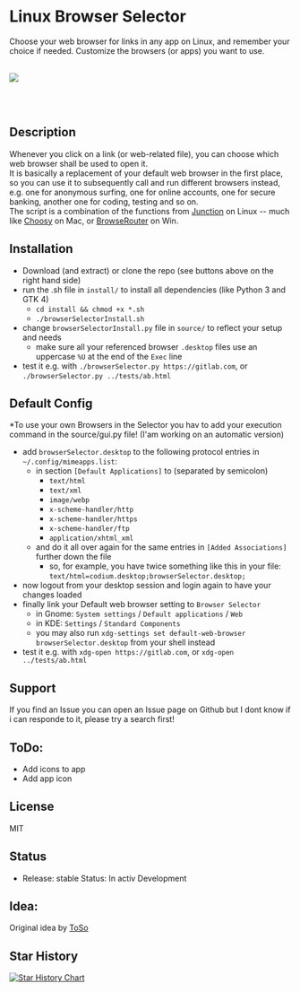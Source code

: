 # Linux Browser Selector
Choose your web browser for links in any app on Linux, and remember your choice if needed. Customize the browsers (or apps) you want to use.
<br><br>

![](https://github.com/johannSo/GTK-Browser_Selector/blob/main/images/v2.4.png?raw=true)

<br><br>


## Description
Whenever you click on a link (or web-related file), you can choose which web browser shall be used to open it.
<br>
It is basically a replacement of your default web browser in the first place, so you can use it to subsequently call and run different browsers instead, e.g. one for anonymous surfing, one for online accounts, one for secure banking, another one for coding, testing and so on.
<br>
The script is a combination of the functions from [Junction](https://github.com/sonnyp/Junction) on Linux -- much like [Choosy](https://www.choosyosx.com/) on Mac, or [BrowseRouter](https://github.com/slater1/BrowseRouter) on Win.

## Installation
* Download (and extract) or clone the repo (see buttons above on the right hand side)
* run the .sh file in `install/` to install all dependencies (like Python 3 and GTK 4)
    * `cd install && chmod +x *.sh`
    * `./browserSelectorInstall.sh`
* change `browserSelectorInstall.py` file in `source/` to reflect your setup and needs
    * make sure all your referenced browser `.desktop` files use an uppercase `%U` at the end of the `Exec` line
* test it e.g. with `./browserSelector.py https://gitlab.com`, or `./browserSelector.py ../tests/ab.html`

## Default Config
*To use your own Browsers in the Selector you hav to add your execution command in the source/gui.py file! (I'am working on an automatic version)
* add `browserSelector.desktop` to the following protocol entries in `~/.config/mimeapps.list`:
    * in section `[Default Applications]` to (separated by semicolon)
        * `text/html`
        * `text/xml`
        * `image/webp`
        * `x-scheme-handler/http`
        * `x-scheme-handler/https`
        * `x-scheme-handler/ftp`
        * `application/xhtml_xml`
    * and do it all over again for the same entries in `[Added Associations]` further down the file
        * so, for example, you have twice something like this in your file: `text/html=codium.desktop;browserSelector.desktop;`
* now logout from your desktop session and login again to have your changes loaded
* finally link your Default web browser setting to `Browser Selector`
    * in Gnome: `System settings` / `Default applications` / `Web`
    * in KDE: `Settings` / `Standard Components`
    * you may also run `xdg-settings set default-web-browser browserSelector.desktop` from your shell instead
* test it e.g. with `xdg-open https://gitlab.com`, or `xdg-open ../tests/ab.html`

## Support
If you find an Issue you can open an Issue page on Github but I dont know if i can responde to it, please try a search first!

## ToDo:
- Add icons to app
- Add app icon

## License
MIT

## Status
* Release: stable
Status: In activ Development

## Idea:
Original idea by [ToSo](https://gitlab.com/ToS0/browserselector/)


## Star History

[![Star History Chart](https://api.star-history.com/svg?repos=johannSo/GTK-Browser_Selector&type=Date)](https://star-history.com/#johannSo/GTK-Browser_Selector&Date)
